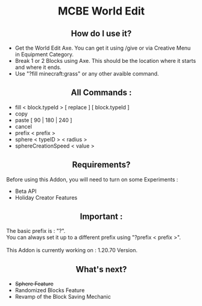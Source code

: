 <h1 align="center">
 MCBE World Edit
</h1>

<h2 align="center">
 How do I use it?
</h2>
<ul>
 <li>
  Get the World Edit Axe. You can get it using /give or via Creative Menu in Equipment Category.
 </li>
 <li>
  Break 1 or 2 Blocks using Axe. This should be the location where it starts and where it ends.
 </li>
 <li>
  Use "?fill minecraft:grass" or any other avaible command.
 </li>
</ul>

<h2 align="center">
 All Commands :
</h2>
<ul>
 <li>
  fill < block.typeId > [ replace ] [ block.typeId ]
 </li>
 <li>
  copy
 </li>
 <li>
  paste [ 90 | 180 | 240 ]
 </li>
 <li>
  cancel
 </li>
 <li>
  prefix < prefix >
 </li>
 <li>
  sphere < typeID > < radius >
 </li>
 <li>
  sphereCreationSpeed < value >
 </li>
</ul>

<h2 align="center">
 Requirements?
</h2>
<p>
 Before using this Addon, you will need to turn on some Experiments :
</p>
<ul>
 <li>
  Beta API
 </li>
 <li>
  Holiday Creator Features
 </li>
</ul>

<h2 align="center">
 Important :
</h2>
<p>
 The basic prefix is : "?".<br>
 You can always set it up to a different prefix using "?prefix < prefix >".<br><br>
 This Addon is currently working on : 1.20.70 Version.
</p>

<h2 align="center">
 What's next?
</h2>
<ul>
 <li>
  <s>Sphere Feature</s>
 </li>
 <li>
  Randomized Blocks Feature
 </li>
 <li>
  Revamp of the Block Saving Mechanic
 </li>
</ul>
